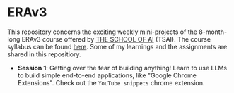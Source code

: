 # ERAv3
This repository concerns the exciting weekly mini-projects of the 8-month-long ERAv3 course offered by [THE SCHOOL OF AI](https://theschoolof.ai/#details) (TSAI). The course syllabus can be found [here](https://s3.amazonaws.com/theschoolof.ai/ERA+V3+-+Course+Structure.pdf). Some of my learnings and the assignments are shared in this repositiory.

- **Session 1**: Getting over the fear of building anything! Learn to use LLMs to build simple end-to-end applications, like "Google Chrome Extensions". Check out the `YouTube snippets` chrome extension.  
